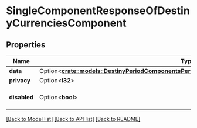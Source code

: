 # SingleComponentResponseOfDestinyCurrenciesComponent

## Properties

Name | Type | Description | Notes
------------ | ------------- | ------------- | -------------
**data** | Option<[**crate::models::DestinyPeriodComponentsPeriodInventoryPeriodDestinyCurrenciesComponent**](Destiny.Components.Inventory.DestinyCurrenciesComponent.md)> |  | [optional]
**privacy** | Option<**i32**> |  | [optional]
**disabled** | Option<**bool**> | If true, this component is disabled. | [optional]

[[Back to Model list]](../README.md#documentation-for-models) [[Back to API list]](../README.md#documentation-for-api-endpoints) [[Back to README]](../README.md)


